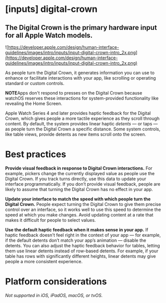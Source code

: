 # **[inputs] digital-crown**

## The Digital Crown is the primary hardware input for all Apple Watch models.

![https://developer.apple.com/design/human-interface-guidelines/images/intro/inputs/input-digital-crown-intro_2x.png](https://developer.apple.com/design/human-interface-guidelines/images/intro/inputs/input-digital-crown-intro_2x.png)

As people turn the Digital Crown, it generates information you can use to enhance or facilitate interactions with your app, like scrolling or operating standard or custom controls.

**NOTE**Apps don't respond to presses on the Digital Crown because watchOS reserves these interactions for system-provided functionality like revealing the Home Screen.

Apple Watch Series 4 and later provides haptic feedback for the Digital Crown, which gives people a more tactile experience as they scroll through content. By default, the system provides linear haptic *detents* — or taps — as people turn the Digital Crown a specific distance. Some system controls, like table views, provide detents as new items scroll onto the screen.

# **Best practices**

**Provide visual feedback in response to Digital Crown interactions.** For example, pickers change the currently displayed value as people use the Digital Crown. If you track turns directly, use this data to update your interface programmatically. If you don’t provide visual feedback, people are likely to assume that turning the Digital Crown has no effect in your app.

**Update your interface to match the speed with which people turn the Digital Crown.** People expect turning the Digital Crown to give them precise control over an interface, so it works well to use this speed to determine the speed at which you make changes. Avoid updating content at a rate that makes it difficult for people to select values.

**Use the default haptic feedback when it makes sense in your app.** If haptic feedback doesn't feel right in the context of your app — for example, if the default detents don’t match your app’s animation — disable the detents. You can also adjust the haptic feedback behavior for tables, letting them use linear detents instead of row-based detents. For example, if your table has rows with significantly different heights, linear detents may give people a more consistent experience.

# **Platform considerations**

*Not supported in iOS, iPadOS, macOS, or tvOS.*